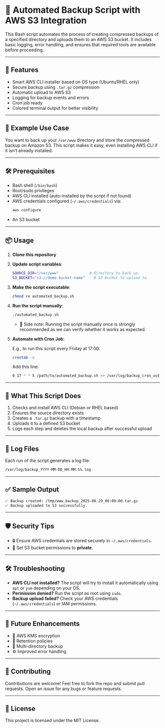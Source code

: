 # 📜 Automated Backup Script with AWS S3 Integration

This Bash script automates the process of creating compressed backups of a specified directory and uploads them to an AWS S3 bucket. It includes basic logging, error handling, and ensures that required tools are available before proceeding.

---

## 📁 Features

- Smart AWS CLI installer based on OS type (Ubuntu/RHEL only)
- Secure backup using `.tar.gz` compression
- Automatic upload to AWS S3
- Logging for backup events and errors
- Cron job ready
- Colored terminal output for better visibility

---

## 📂 Example Use Case

You want to back up your `/var/www` directory and store the compressed backup on Amazon S3. This script makes it easy, even installing AWS CLI if it isn’t already installed.

---

## 🛠️ Prerequisites

- Bash shell (`/bin/bash`)
- Root/sudo privileges
- AWS CLI installed (auto-installed by the script if not found)
- AWS credentials configured (`~/.aws/credentials`) via:
  ```bash
  aws configure
  ```
- An S3 bucket

---

## 📦 Usage

1. **Clone this repository**

2. **Update script variables**:
   ```bash
   SOURCE_DIR="/var/www"              # Directory to back up.
   S3_BUCKET="s3://demo-bucket-name"    # S3 bucket to upload to.
   ```

3. **Make the script executable**:
   ```bash
   chmod +x automated_backup.sh
   ```

4. **Run the script manually**:
   ```bash
   ./automated_backup.sh
   ```

   - 📝 Side note: Running the script manually once is strongly recommended as we can verify whether it works as expected.

5. **Automate with Cron Job**:

   E.g., to run this script every Friday at 17:00:
   ```bash
   crontab -e
   ```
   Add this line:
   ```bash
   0 17 * * 5 /path/to/automated_backup.sh >> /var/log/backup_cron_output.log 2>&1
   ```
 
---

## 🧪 What This Script Does

1. Checks and install AWS CLI (Debian or RHEL based)
2. Ensures the source directory exists
3. Creates a `.tar.gz` backup with a timestamp
4. Uploads it to a defined S3 bucket
5. Logs each step and deletes the local backup after successful upload

---

## 📄 Log Files

Each run of the script generates a log file:
```bash
/var/log/backup_YYYY-MM-DD_HH:MM:SS.log
```

---

## ✅ Sample Output
```bash
✅ Backup created: /tmp/www_backup_2025-06-29_00:00:00.tar.gz
✅ Backup uploaded to S3 successfully.
```

---

## 🛡️ Security Tips

- 🔒 Ensure AWS credentials are stored securely in `~/.aws/credentials`.
- 🚫 Set S3 bucket permissions to **private**.

---

## 🛠️ Troubleshooting

- **AWS CLI not installed?** The script will try to install it automatically using `apt` or `yum` depending on your OS.
- **Permission denied?** Run the script as root using `sudo`.
- **Backup upload failed?** Check your AWS credentials (`~/.aws/credentials`) or IAM permissions.

---

## 🎨 Future Enhancements

- 🔐 AWS KMS encryption
- 📅 Retention policies
- 📂 Multi-directory backup
- ⚙️ Improved error handling

---

## 🤝 Contributing

Contributions are welcome! Feel free to fork the repo and submit pull requests. Open an issue for any bugs or feature requests.

---

## 📄 License

This project is licensed under the MIT License.